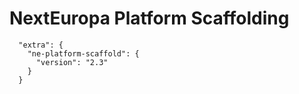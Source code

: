 # NextEuropa Platform Scaffolding

```
  "extra": {
    "ne-platform-scaffold": {
      "version": "2.3"
    }
  }
```
